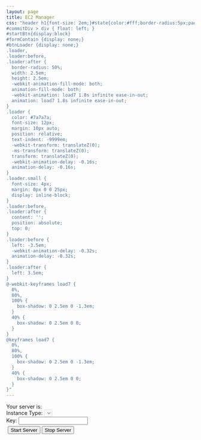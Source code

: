 ```yaml
---
layout: page
title: EC2 Manager
css: "header h1{font-size: 2em;}#state{color:#fff;border-radius:5px;padding:2px 10px}.running #state{background-color:green}.stopped #state{background-color:red}#stopBtn, #startBtn{display:none}.running #stopBtn, .stopped 
#commitDiv > div { float: left; }
#startBtn{display:block}
#formContain {display: none;}
#btnLoader {display: none;}
.loader,
.loader:before,
.loader:after {
  border-radius: 50%;
  width: 2.5em;
  height: 2.5em;
  -webkit-animation-fill-mode: both;
  animation-fill-mode: both;
  -webkit-animation: load7 1.8s infinite ease-in-out;
  animation: load7 1.8s infinite ease-in-out;
}
.loader {
  color: #7a7a7a;
  font-size: 12px;
  margin: 10px auto;
  position: relative;
  text-indent: -9999em;
  -webkit-transform: translateZ(0);
  -ms-transform: translateZ(0);
  transform: translateZ(0);
  -webkit-animation-delay: -0.16s;
  animation-delay: -0.16s;
}
.loader.small { 
  font-size: 4px;
  margin: 0px 0 0 25px;
  display: inline-block;
}
.loader:before,
.loader:after {
  content: '';
  position: absolute;
  top: 0;
}
.loader:before {
  left: -3.5em;
  -webkit-animation-delay: -0.32s;
  animation-delay: -0.32s;
}
.loader:after {
  left: 3.5em;
}
@-webkit-keyframes load7 {
  0%,
  80%,
  100% {
    box-shadow: 0 2.5em 0 -1.3em;
  }
  40% {
    box-shadow: 0 2.5em 0 0;
  }
}
@keyframes load7 {
  0%,
  80%,
  100% {
    box-shadow: 0 2.5em 0 -1.3em;
  }
  40% {
    box-shadow: 0 2.5em 0 0;
  }
}"
---
```


<div class="loader" id="mainLoader"></div>

<div id="formContain">
<div>
  Your server is: <span id="state"></span>
</div>

<div>
  Instance Type:
  <select id="instanceType" disabled="disabled"></select>
</div>

<div id="commitDiv">
  <div>Key: <input type="password" id="key"/></div>
  <div style="margin: 4px;">
    <button id="startBtn" onclick="startServer()">Start Server</button>
    <button id="stopBtn" onclick="stopServer()">Stop Server</button>
  </div>
  <div class="loader small" id="btnLoader"></div>
</div>
  
<!--
<div style="margin-top: 12px">
  Storage: 
  <input type="range" min="32" max="128" value="32" step="1" onchange="showStorageValue(this.value)"/>
  <span id="storageRange">0</span>
</div>
-->

</div>



<script>
var json = new Object;

window.onload = function () {
  $.getJSON("http://api.alex.miller.im/ec2/status")
    .done(function( data ) {
      json = data;
      $("#state").text(json["state"]);
      $(".post-content").addClass(json["state"]);
      for(i = 0; i < json["instance_info"].length; i++){
        opt_tag = '<option value="' + json["instance_info"][i][0] + '"'
        
        if(i==json["instance_type_index"]){
          opt_tag = opt_tag + ' selected="selected" '
        }
        opt_tag = opt_tag +'>' + json["instance_info"][i][0] + ' (RAM: ' + json["instance_info"][i][2] + ' GB, Cores: ' + json["instance_info"][i][1] + ')</option>'
        $("#instanceType").append(opt_tag)
      }
      if(json["state"]=="stopped"){
        $("#instanceType").removeAttr("disabled");
      }
      // $("#storageRange").text(String(json["size"])+" GB")
      $("#mainLoader").hide();
      $("#formContain").show();
      
    })
    .fail(function( jqxhr, textStatus, error ) {
      var err = textStatus + ", " + error;
      console.log( "Request Failed: " + err );
  }); 
}

function showStorageValue(newValue) {
  $("#storageRange").text(String(newValue)+" GB")
}

function startServer() {
    $("#btnLoader").show();
    payload = {
      "key": $("#key").val(),
      "instance_type": $("#instanceType").val()
    }
    $.ajax ({
      url: "http://api.alex.miller.im/ec2/start_instance",
      type: "POST",
      data: JSON.stringify(payload),
      dataType: "json",
      contentType: "application/json; charset=utf-8",
      success: function(data){$("#btnLoader").hide(); console.log(data); if(data.statusCode==200){location.reload();}},
      fail: function(data){ console.log("Error"); }
    }); 
}


function stopServer() {
    $("#btnLoader").show();
    payload = {
      "key": $("#key").val()
    }
    console.log("stopping server");
    $.ajax ({
      url: "http://api.alex.miller.im/ec2/stop_instance",
      type: "POST",
      data: JSON.stringify(payload),
      dataType: "json",
      contentType: "application/json; charset=utf-8",
      success: function(data){ $("#btnLoader").hide(); console.log(data); if(data.statusCode==200){location.reload();}},
      fail: function(data){ console.log("Error"); }
    });
}

</script>
